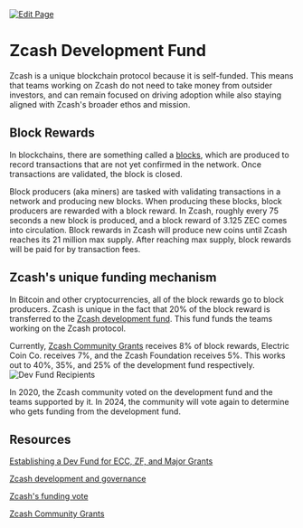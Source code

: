 <a href="https://github.com/henryquincy/zechub/edit/main/site/Start_Here/Development_Fund.md" target="_blank">
  <img src="https://img.shields.io/badge/Edit-blue" alt="Edit Page"/>
</a>

# Zcash Development Fund

Zcash is a unique blockchain protocol because it is self-funded. This means that teams working on Zcash do not need to take money from outsider investors, and can remain focused on driving adoption while also staying aligned with Zcash's broader ethos and mission.

## Block Rewards

In blockchains, there are something called a [blocks](https://www.investopedia.com/terms/b/block-bitcoin-block.asp), which are produced to record transactions that are not yet confirmed in the network. Once transactions are validated, the block is closed.

Block producers (aka miners) are tasked with validating transactions in a network and producing new blocks. When producing these blocks, block producers are rewarded with a block reward. In Zcash, roughly every 75 seconds a new block is produced, and a block reward of 3.125 ZEC comes into circulation. Block rewards in Zcash will produce new coins until Zcash reaches its 21 million max supply. After reaching max supply, block rewards will be paid for by transaction fees.

## Zcash's unique funding mechanism

In Bitcoin and other cryptocurrencies, all of the block rewards go to block producers. Zcash is unique in the fact that 20% of the block reward is transferred to the [Zcash development fund](https://zips.z.cash/zip-1014). This fund funds the teams working on the Zcash protocol.

Currently, [Zcash Community Grants](https://zcashcommunitygrants.org/) receives 8% of block rewards, Electric Coin Co. receives 7%, and the Zcash Foundation receives 5%. This works out to 40%, 35%, and 25% of the development fund respectively.
![Dev Fund Recipients ](https://user-images.githubusercontent.com/43553081/212411570-4858a3d6-f7a1-465a-bf0c-d2ef726d41dc.jpeg)

In 2020, the Zcash community voted on the development fund and the teams supported by it. In 2024, the community will vote again to determine who gets funding from the development fund.

## Resources

[Establishing a Dev Fund for ECC, ZF, and Major Grants](https://zips.z.cash/zip-1014)

[Zcash development and governance](https://z.cash/zcash-development-and-governance/)

[Zcash's funding vote](https://www.coindesk.com/tech/2020/02/01/zcashs-funding-vote-and-the-woes-of-decentralized-governance/)

[Zcash Community Grants](https://zcashcommunitygrants.org/)
